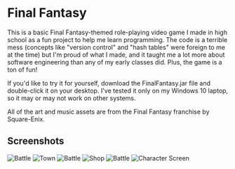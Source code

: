# Final Fantasy

This is a basic Final Fantasy-themed role-playing video game I made in high school as a fun project to help me learn programming. The code is a terrible mess (concepts like "version control" and "hash tables" were foreign to me at the time) but I'm proud of what I made, and it taught me a lot more about software engineering than any of my early classes did. Plus, the game is a ton of fun!

If you'd like to try it for yourself, download the FinalFantasy.jar file and double-click it on your desktop. I've tested it only on my Windows 10 laptop, so it may or may not work on other systems.

All of the art and music assets are from the Final Fantasy franchise by Square-Enix.


## Screenshots

![Battle](https://github.com/shuklak13/FinalFantasy/screenshots/BattleScene.png)
![Town](https://github.com/shuklak13/FinalFantasy/screenshots/Town.png)
![Battle](https://github.com/shuklak13/FinalFantasy/screenshots/BattleScene2.png)
![Shop](https://github.com/shuklak13/FinalFantasy/screenshots/Shop.png)
![Battle](https://github.com/shuklak13/FinalFantasy/screenshots/BattleScene3.png)
![Character Screen](https://github.com/shuklak13/FinalFantasy/screenshots/CharacterStatusScreen.png)